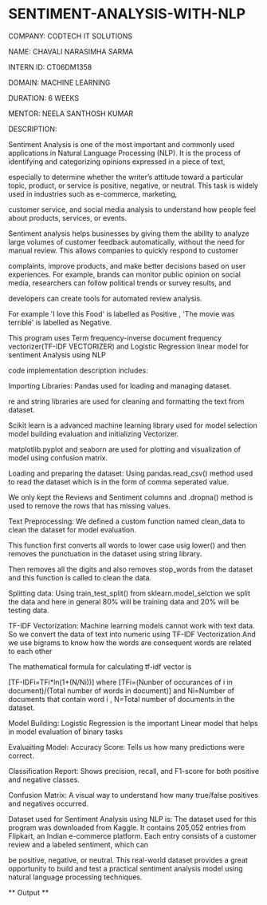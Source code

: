 # SENTIMENT-ANALYSIS-WITH-NLP

COMPANY: CODTECH IT SOLUTIONS

NAME: CHAVALI NARASIMHA SARMA

INTERN ID: CT06DM1358

DOMAIN: MACHINE LEARNING

DURATION: 6 WEEKS

MENTOR: NEELA SANTHOSH KUMAR

DESCRIPTION:

Sentiment Analysis is one of the most important and commonly used applications in Natural Language Processing (NLP). It is the process of identifying and categorizing opinions expressed in a piece of text,

especially to determine whether the writer’s attitude toward a particular topic, product, or service is positive, negative, or neutral. This task is widely used in industries such as e-commerce, marketing,

customer service, and social media analysis to understand how people feel about products, services, or events.

Sentiment analysis helps businesses by giving them the ability to analyze large volumes of customer feedback automatically, without the need for manual review. This allows companies to quickly respond to customer

complaints, improve products, and make better decisions based on user experiences. For example, brands can monitor public opinion on social media, researchers can follow political trends or survey results, and

developers can create tools for automated review analysis.

For example 'I love this Food' is labelled as Positive , 'The movie was terrible' is labelled as Negative.

This program uses Term frequency-inverse document frequency vectorizer(TF-IDF VECTORIZER) and Logistic Regression linear model for sentiment Analysis using NLP

code implementation description includes:

Importing Libraries: Pandas used for loading and managing dataset.

re and string libraries are used for cleaning and formatting the text from dataset.

Scikit learn is a advanced machine learning library used for model selection model building evaluation and initializing Vectorizer.

matplotlib.pyplot and seaborn are used for plotting and visualization of model using confusion matrix.

Loading and preparing the dataset: Using pandas.read_csv() method used to read the dataset which is in the form of comma seperated value.

We only kept the Reviews and Sentiment columns and .dropna() method is used to remove the rows that has missing values.

Text Preprocessing: We defined a custom function named clean_data to clean the dataset for model evaluation.

This function first converts all words to lower case usig lower() and then removes the punctuation in the dataset using string library.

Then removes all the digits and also removes stop_words from the dataset and this function is called to clean the data.

Splitting data: Using train_test_split() from sklearn.model_selction we split the data and here in general 80% will be training data and 20% will be testing data.

TF-IDF Vectorization: Machine learning models cannot work with text data. So we convert the data of text into numeric using TF-IDF Vectorization.And we use bigrams to know how the words are consequent words are related to each other

The mathematical formula for calculating tf-idf vector is

[TF-IDFi=TFi*ln(1+(N/Ni))] where [TFi=(Nunber of occurances of i in document)/(Total number of words in document)] and Ni=Number of documents that contain word i , N=Total number of documents in the dataset.

Model Building: Logistic Regression is the important Linear model that helps in model evaluation of binary tasks

Evaluaiting Model: Accuracy Score: Tells us how many predictions were correct.

Classification Report: Shows precision, recall, and F1-score for both positive and negative classes.

Confusion Matrix: A visual way to understand how many true/false positives and negatives occurred.

Dataset used for Sentiment Analysis using NLP is: The dataset used for this program was downloaded from Kaggle. It contains 205,052 entries from Flipkart, an Indian e-commerce platform. Each entry consists of a customer review and a labeled sentiment, which can

be positive, negative, or neutral. This real-world dataset provides a great opportunity to build and test a practical sentiment analysis model using natural language processing techniques.

** Output **


